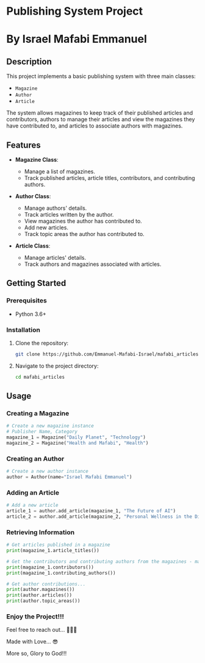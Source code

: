 # Publishing System Project 

# By Israel Mafabi Emmanuel

## Description
This project implements a basic publishing system with three main classes: 

- `Magazine`
-  `Author`
-  `Article`

The system allows magazines to keep track of their published articles and contributors, authors to manage their articles and view the magazines they have contributed to, and articles to associate authors with magazines.

## Features
- **Magazine Class**:
  - Manage a list of magazines.
  - Track published articles, article titles, contributors, and contributing authors.

- **Author Class**:
  - Manage authors' details.
  - Track articles written by the author.
  - View magazines the author has contributed to.
  - Add new articles.
  - Track topic areas the author has contributed to.

- **Article Class**:
  - Manage articles' details.
  - Track authors and magazines associated with articles.

## Getting Started

### Prerequisites
- Python 3.6+

### Installation
1. Clone the repository:
    ```bash
    git clone https://github.com/Emmanuel-Mafabi-Israel/mafabi_articles.git
    ```
2. Navigate to the project directory:
    ```bash
    cd mafabi_articles
    ```

## Usage

### Creating a Magazine
```python
# Create a new magazine instance
# Publisher Name, Category
magazine_1 = Magazine("Daily Planet", "Technology")
magazine_2 = Magazine("Health and Mafabi", "Health")
```

### Creating an Author

```python
# Create a new author instance
author = Author(name="Israel Mafabi Emmanuel")
```

### Adding an Article

```python
# Add a new article
article_1 = author.add_article(magazine_1, "The Future of AI")
article_2 = author.add_article(magazine_2, "Personal Wellness in the Digital Age")
```

### Retrieving Information

```python
# Get articles published in a magazine
print(magazine_1.article_titles())

# Get the contributors and contributing authors from the magazines - magazine_1
print(magazine_1.contributors())
print(magazine_1.contributing_authors())

# Get author contributions...
print(author.magazines())
print(author.articles())
print(author.topic_areas())
```



### **Enjoy the Project!!!**

Feel free to reach out... 🤭😍😉

Made with Love... 😎

More so, Glory to God!!!